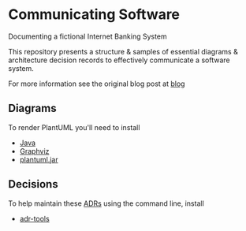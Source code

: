 # Communicating Software

Documenting a fictional Internet Banking System

This repository presents a structure & samples of essential diagrams & architecture decision records to effectively communicate a software system.

For more information see the original blog post at [blog](http://localhost)

## Diagrams

To render PlantUML you'll need to install

- [Java](https://www.java.com/en/download)
- [Graphviz](https://plantuml.com/graphviz-dot)
- [plantuml.jar](http://sourceforge.net/projects/plantuml/files/plantuml.jar/download)

## Decisions

To help maintain these [ADRs](https://cognitect.com/blog/2011/11/15/documenting-architecture-decisions) using the command line, install

- [adr-tools](https://github.com/npryce/adr-tools)
